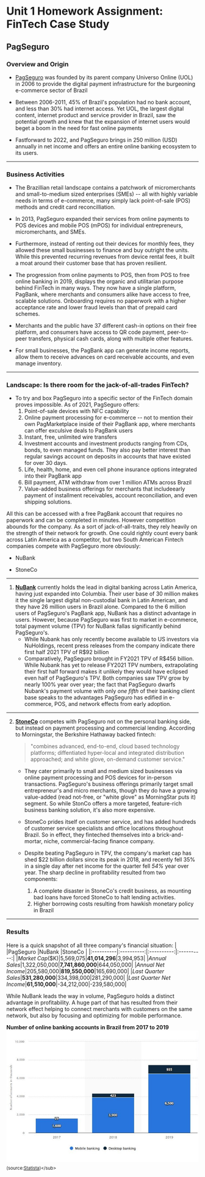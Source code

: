 # Unit 1 Homework Assignment: FinTech Case Study

## PagSeguro
### Overview and Origin
* [PagSeguro](https://finance.yahoo.com/quote/PAGS?p=PAGS&.tsrc=fin-srch) was founded by its parent company Universo Online (UOL) in 2006 to provide the digital payment infrastructure for the burgeoning e-commerce sector of Brazil

* Between 2006-2011, 45% of Brazil's population had no bank account, and less than 30% had internet access. Yet UOL, the largest digital content, internet product and service provider in Brazil, saw the potential growth and knew that the expansion of internet users would beget a boom in the need for fast online payments

* Fastforward to 2022, and PagSeguro brings in 250 million (USD) annually in net income and offers an entire online banking ecosystem to its users. 

---
### Business Activities
* The Brazillian retail landscape contains a patchwork of micromerchants and small-to-medium sized enterprises (SMEs) -- all with highly variable needs in terms of e-commerce, many simply lack point-of-sale (POS) methods and credit card reconcilliation.

* In 2013, PagSeguro expanded their services from online payments to POS devices and mobile POS (mPOS) for individual entrepreneurs, micromerchants, and SMEs. 

* Furthermore, instead of renting out their devices for monthly fees, they allowed these small businesses to finance and buy outright the units. While this prevented recurring revenues from device rental fees, it built a moat around their customer base that has proven resilient. 

* The progression from online payments to POS, then from POS to free online banking in 2019, displays the organic and utilitarian purpose behind FinTech in many ways. They now have a single platform, PagBank, where merchants and consumers alike have access to free, scalable solutions. Onboarding requires no paperwork with a higher acceptance rate and lower fraud levels than that of prepaid card schemes.

* Merchants and the public have 37 different cash-in options on their free platform, and consumers have access to QR code payment, peer-to-peer transfers, physical cash cards, along with multiple other features. 

* For small businesses, the PagBank app can generate income reports, allow them to receive advances on card receivable accounts, and even manage inventory. 
---
### Landscape: Is there room for the jack-of-all-trades FinTech? 
* To try and box PagSeguro into a specific sector of the FinTech domain proves impossible. As of 2021, PagSeguro offers:
    1. Point-of-sale devices with NFC capability 
    2. Online payment processing for e-commerce -- not to mention their own PagMarketplace inside of their PagBank app, where merchants can offer exculsive deals to PagBank users
    3. Instant, free, unlimited wire transfers
    4. Investment accounts and investment products ranging from CDs, bonds, to even managed funds. They also pay better interest than regular savings account on deposits in accounts that have existed for over 30 days.
    5. Life, health, home, and even cell phone insurance options integrated into their PagBank app
    6. Bill payment, ATM withdraw from over 1 million ATMs across Brazil
    7. Value-added business offerings for merchants that includeearly payment of installment receivables, account reconciliation, and even shipping solutions.

All this can be accessed with a free PagBank account that requires no paperwork and can be completed in minutes. However competition abounds for the company. As a sort of jack-of-all-traits, they rely heavily on the strength of their network for growth. One could rightly count every bank across Latin America as a competitor, but two South American Fintech companies compete with PagSeguro more obviously: 

* NuBank

* StoneCo

---
1. **[NuBank](https://finance.yahoo.com/quote/NU?p=NU&.tsrc=fin-srch)** currently holds the lead in digital banking across Latin America, having just expanded into Columbia. Their user base of 30 million makes it the single largest digital non-custodial bank in Latin American, and they have 26 million users in Brazil alone. Compared to the 6 million users of PagSeguro's PagBank app, NuBank has a distinct advantage in users. However, because PagSeguro was first to market in e-commerce, total payment volume (TPV) for NuBank fallas significantly behind PagSeguro's.
    * While Nubank has only recently become available to US investors via NuHoldings, recent press releases from the company indicate there first half 2021 TPV of R$92 billion
    * Comparatively, PagSeguro brought in FY2021 TPV of R$456 billion. While Nubank has yet to release FY2021 TPV numbers, extrapolating their first half forward makes it unlikely they would have eclipsed even half of PagSeguro's TPV. Both companies saw TPV grow by nearly 100% year over year; the fact that PagSeguro dwarfs Nubank's payment volume with only *one* *fifth* of their banking client base speaks to the advantages PagSeguro has edified in e-commerce, POS, and network effects from early adoption.
---
2. **[StoneCo](https://finance.yahoo.com/quote/STNE?p=STNE&.tsrc=fin-srch)** competes with PagSeguro not on the personal banking side, but instead on payment processing and commercial lending. According to Morningstar, the Berkshire Hathaway backed fintech:
    >"combines advanced, end-to-end, cloud based technology platforms; diffentiated hyper-local and integrated distribution approached; and white glove, on-demand customer service."

    * They cater primarily to small and medium sized businesses via online payment processing and POS devices for in-person transactions. PagSeguro's business offerings primarily target small entrepreneur's and micro merchants, though they do have a growing value-added (read not-free, or "white glove" as MorningStar puts it) segment. So while StonCo offers a more targeted, feature-rich business banking solution, it's also more expensive.

    * StoneCo prides itself on customer service, and has added hundreds of customer service specialists and office locations throughout Brazil. So in effect, they finteched themselves into a brick-and-mortar, niche, commercial-facing finance company. 

    * Despite beating PagSeguro in TPV, the company's market cap has shed $22 billion dollars since its peak in 2018, and recently fell 35% in a single day after net income for the quarter fell *54%* year over year. The sharp decline in profitability resulted from two components: 

        1. A complete disaster in StoneCo's credit business, as mounting bad loans have forced StoneCo to halt lending activities. 
        2. Higher borrowing costs resulting from hawkish monetary policy in Brazil 
---

### Results
Here is a quick snapshot of all three company's financial situation:
|           |PagSeguro  |NuBank     |StoneCo    |
|:----------|:----------:|:----------:|:----------:|
|*Market Cap*($K)|5,569,075|**41,014,296**|3,994,953|
|*Annual Sales*|1,322,050,000|**7,741,860,000**|644,050,000|
|*Annual Net Income*|205,580,000|**819,550,000**|165,690,000|
|*Last Quarter Sales*|**531,280,000**|334,398,000|281,290,000|
|*Last Quarter Net Income*|**61,510,000**|-34,212,000|-239,580,000|

While NuBank leads the way in volume, PagSeguro holds a distinct advantage in profitability. A huge part of that has resulted from their network effect helping to connect merchants with customers on the same network, but also by focusing and optimizing for mobile performance. 

**Number of online banking accounts in Brazil from 2017 to 2019**
![Chart](mobilebanking-Brazil.JPG)
<sub>(source:[Statista](https://www.statista.com/statistics/1118094/brazil-number-digital-bank-accounts/#:~:text=In%202019%2C%20the%20number%20of,in%20the%20South%20American%20country.))</sub>


